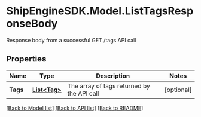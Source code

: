 # ShipEngineSDK.Model.ListTagsResponseBody
Response body from a successful GET /tags API call

## Properties

Name | Type | Description | Notes
------------ | ------------- | ------------- | -------------
**Tags** | [**List&lt;Tag&gt;**](Tag.md) | The array of tags returned by the API call | [optional] 

[[Back to Model list]](../README.md#documentation-for-models) [[Back to API list]](../README.md#documentation-for-api-endpoints) [[Back to README]](../README.md)

